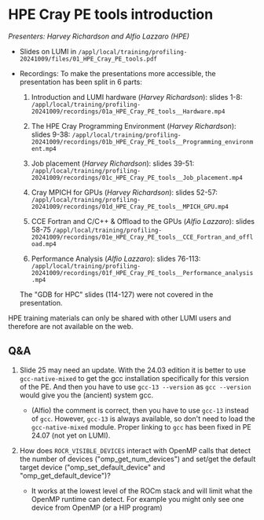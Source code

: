 # HPE Cray PE tools introduction

<em>Presenters: Harvey Richardson and Alfio Lazzaro (HPE)</em>

-   Slides on LUMI in `/appl/local/training/profiling-20241009/files/01_HPE_Cray_PE_tools.pdf`

-   Recordings: To make the presentations more accessible, the presentation has been split in
    6 parts:

    1.  Introduction and LUMI hardware (*Harvey Richardson*): slides 1-8:
        `/appl/local/training/profiling-20241009/recordings/01a_HPE_Cray_PE_tools__Hardware.mp4`

    2.  The HPE Cray Programming Environment (*Harvey Richardson*): slides 9-38:
        `/appl/local/training/profiling-20241009/recordings/01b_HPE_Cray_PE_tools__Programming_environment.mp4`

    3.  Job placement (*Harvey Richardson*): slides 39-51:
        `/appl/local/training/profiling-20241009/recordings/01c_HPE_Cray_PE_tools__Job_placement.mp4`

    4.  Cray MPICH for GPUs (*Harvey Richardson*): slides 52-57:
        `/appl/local/training/profiling-20241009/recordings/01d_HPE_Cray_PE_tools__MPICH_GPU.mp4`

    5.  CCE Fortran and C/C++ & Offload to the GPUs (*Alfio Lazzaro*): slides 58-75
        `/appl/local/training/profiling-20241009/recordings/01e_HPE_Cray_PE_tools__CCE_Fortran_and_offload.mp4`

    6.  Performance Analysis (*Alfio Lazzaro*): slides 76-113:
        `/appl/local/training/profiling-20241009/recordings/01f_HPE_Cray_PE_tools__Performance_analysis.mp4`

    The "GDB for HPC" slides (114-127) were not covered in the presentation.

HPE training materials can only be shared with other LUMI users and therefore are not available on the
web.

## Q&A

1.  Slide 25 may need an update. With the 24.03 edition it is better to use `gcc-native-mixed` 
    to get the gcc installation specifically for this version of the PE. And then you have to 
    use `gcc-13 --version` as `gcc --version` would give you the (ancient) system gcc.

    -   (Alfio) the comment is correct, then you have to use `gcc-13` instead of `gcc`. 
        However, `gcc-13` is always available, so don't need to load the `gcc-native-mixed` module. 
        Proper linking to `gcc` has been fixed in PE 24.07 (not yet on LUMI).

2.  How does `ROCR_VISIBLE_DEVICES` interact with OpenMP calls that detect the number of 
    devices ("omp_get_num_devices") and set/get the default target device ("omp_set_default_device" 
    and "omp_get_default_device")?
   
    -   It works at the lowest level of the ROCm stack and will limit what the OpenMP runtime 
        can detect. For example you might only see one device from OpenMP (or a HIP program) 

